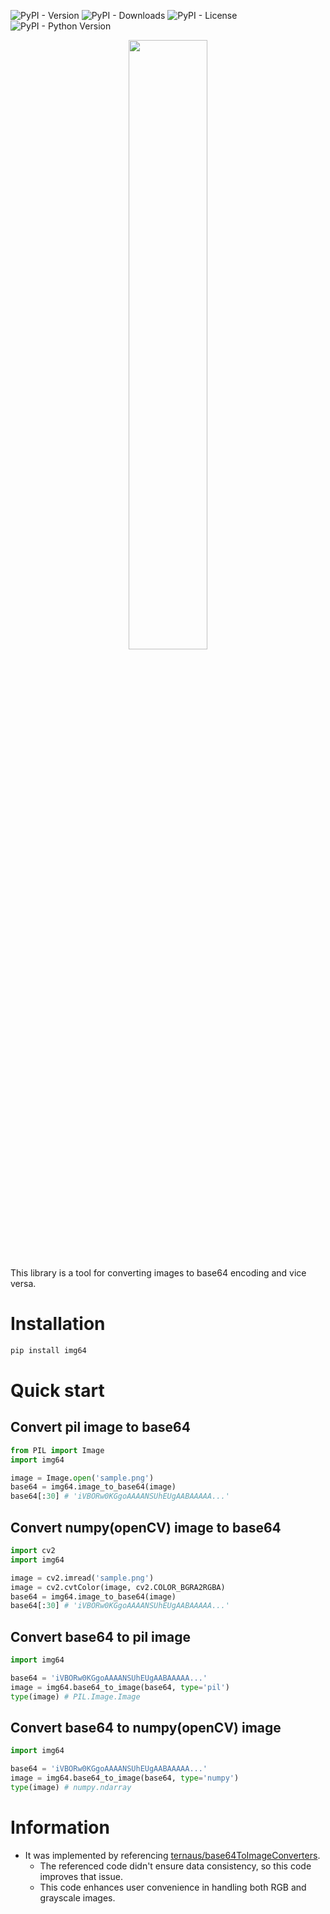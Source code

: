 ![PyPI - Version](https://img.shields.io/pypi/v/img64)
![PyPI - Downloads](https://img.shields.io/pypi/dm/img64?color=red)
![PyPI - License](https://img.shields.io/pypi/l/img64)
![PyPI - Python Version](https://img.shields.io/pypi/pyversions/img64)

<p align="center">
  <img src="https://github.com/gibiee/img64/assets/37574274/1e4ba6f4-776d-4e84-b589-09f75d64d175" width="50%" height="50%" />
</p>

This library is a tool for converting images to base64 encoding and vice versa.


# Installation
```sh
pip install img64
```


# Quick start

## Convert pil image to base64
```py
from PIL import Image
import img64

image = Image.open('sample.png')
base64 = img64.image_to_base64(image)
base64[:30] # 'iVBORw0KGgoAAAANSUhEUgAABAAAAA...'
```

## Convert numpy(openCV) image to base64
```py
import cv2
import img64

image = cv2.imread('sample.png')
image = cv2.cvtColor(image, cv2.COLOR_BGRA2RGBA)
base64 = img64.image_to_base64(image)
base64[:30] # 'iVBORw0KGgoAAAANSUhEUgAABAAAAA...'
```

## Convert base64 to pil image
```py
import img64

base64 = 'iVBORw0KGgoAAAANSUhEUgAABAAAAA...'
image = img64.base64_to_image(base64, type='pil')
type(image) # PIL.Image.Image
```

## Convert base64 to numpy(openCV) image
```py
import img64

base64 = 'iVBORw0KGgoAAAANSUhEUgAABAAAAA...'
image = img64.base64_to_image(base64, type='numpy')
type(image) # numpy.ndarray
```


# Information
- It was implemented by referencing [ternaus/base64ToImageConverters](https://github.com/ternaus/base64ToImageConverters).
  - The referenced code didn't ensure data consistency, so this code improves that issue.
  - This code enhances user convenience in handling both RGB and grayscale images.
